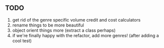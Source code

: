 ## TODO

1. get rid of the genre specific volume credit and cost calculators
1. rename things to be more beautiful
1. object orient things more (extract a class perhaps)
1. if we're finally happy with the refactor, add more genres! (after adding a cool test)